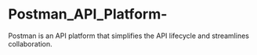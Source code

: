 # Postman_API_Platform-
Postman is an API platform that simplifies the API lifecycle and streamlines collaboration.
